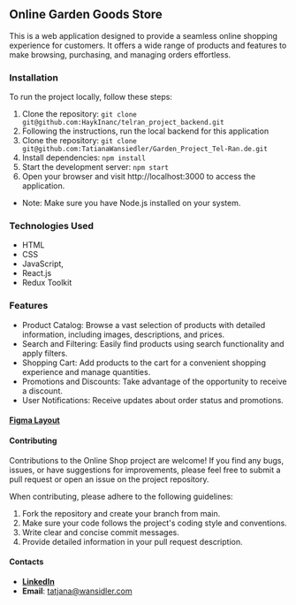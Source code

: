 ## Online Garden Goods Store

This is a web application designed to provide a seamless online shopping experience for customers. It offers a wide range of products and features to make browsing, purchasing, and managing orders effortless.

### Installation

To run the project locally, follow these steps:

1. Clone the repository: `git clone git@github.com:HaykInanc/telran_project_backend.git`
2. Following the instructions, run the local backend for this application
3. Clone the repository: `git clone git@github.com:TatianaWansiedler/Garden_Project_Tel-Ran.de.git`
4. Install dependencies: `npm install`
5. Start the development server: `npm start`
6. Open your browser and visit http://localhost:3000 to access the application.

- Note: Make sure you have Node.js installed on your system.

### Technologies Used

- HTML
- CSS
- JavaScript,
- React.js
- Redux Toolkit

### Features

- Product Catalog: Browse a vast selection of products with detailed information, including images, descriptions, and prices.
- Search and Filtering: Easily find products using search functionality and apply filters.
- Shopping Cart: Add products to the cart for a convenient shopping experience and manage quantities.
- Promotions and Discounts: Take advantage of the opportunity to receive a discount.
- User Notifications: Receive updates about order status and promotions.

#### [Figma Layout](https://www.figma.com/file/yNWvXvjZC0t8d9yBOpeEPy/Garden?node-id=4743%3A989)

#### Contributing

Contributions to the Online Shop project are welcome! If you find any bugs, issues, or have suggestions for improvements, please feel free to submit a pull request or open an issue on the project repository.

When contributing, please adhere to the following guidelines:

1. Fork the repository and create your branch from main.
2. Make sure your code follows the project's coding style and conventions.
3. Write clear and concise commit messages.
4. Provide detailed information in your pull request description.

#### Contacts

- [**LinkedIn**](https://www.linkedin.com/in/tatiana-vanzidler/)
- **Email**: <tatjana@wansidler.com>

